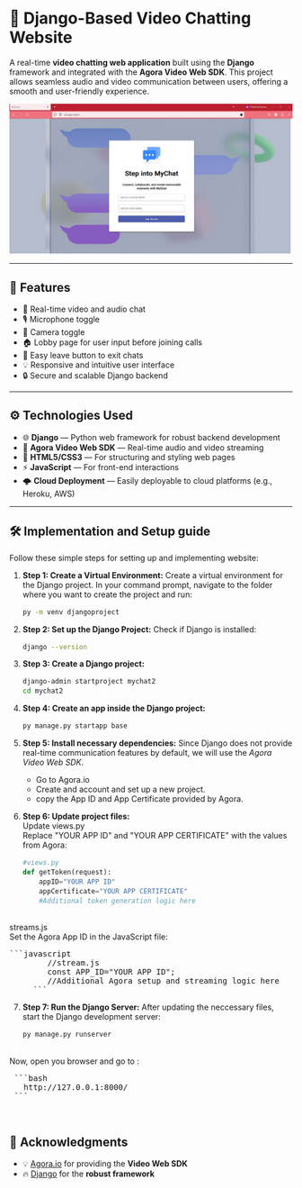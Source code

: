 # 🎥 Django-Based Video Chatting Website


A real-time **video chatting web application** built using the **Django** framework and integrated with the **Agora Video Web SDK**. This project allows seamless audio and video communication between users, offering a smooth and user-friendly experience.

![Lobby page](https://github.com/Sonalikri47/video_chatting_website/blob/main/Video%20chatting%20website/lobby%20page.jpg)

---

## 🚀 Features

- 🔴 Real-time video and audio chat  
- 🎙️ Microphone toggle  
- 🎥 Camera toggle  
- 🏠 Lobby page for user input before joining calls  
- 🚪 Easy leave button to exit chats  
- 💡 Responsive and intuitive user interface  
- 🔒 Secure and scalable Django backend  

---

## ⚙️ Technologies Used

- 🌐 **Django** — Python web framework for robust backend development  
- 📡 **Agora Video Web SDK** — Real-time audio and video streaming  
- 💅 **HTML5/CSS3** — For structuring and styling web pages  
- ⚡ **JavaScript** — For front-end interactions  
- 🌩️ **Cloud Deployment** — Easily deployable to cloud platforms (e.g., Heroku, AWS)  

---

## 🛠️ Implementation and Setup guide 

Follow these simple steps for setting up and implementing website:

1. **Step 1: Create a Virtual Environment:**
   Create a virtual environment for  the Django project. In your command prompt, navigate to the folder where you want to create the project and run:
   ```bash
   py -m venv djangoproject

2. **Step 2: Set up the Django Project:**
    Check if Django is installed:
      ```bash
      django --version

3. **Step 3: Create a Django project:**
   ```bash
   django-admin startproject mychat2
   cd mychat2

4. **Step 4: Create an app inside the Django project:**
   ```bash
   py manage.py startapp base

5. **Step 5: Install necessary dependencies:**
   Since Django does not provide real-time communication features by default, we will use the *Agora Video Web SDK*.

   - Go to Agora.io
   - Create and account and set up a new project.
   - copy the App ID and App Certificate provided by Agora.

6. **Step 6: Update project files:**
 <br>  Update views.py
 <br>  Replace "YOUR APP ID" and "YOUR APP CERTIFICATE" with the values from Agora:
    ```python
    #views.py
    def getToken(request):
        appID="YOUR APP ID"
        appCertificate="YOUR APP CERTIFICATE"
        #Additional token generation logic here
  <br>  streams.js
 <br>  Set the Agora App ID in the JavaScript file:
   <pre>```javascript 
        //stream.js
        const APP_ID="YOUR APP ID";
        //Additional Agora setup and streaming logic here
     ```</pre> 

7. **Step 7: Run the Django Server:**
   After updating the neccessary files, start the Django development server:
   ```bash
   py manage.py runserver
<br> Now, open you browser and go to :

 <pre> ```bash
   http://127.0.0.1:8000/
 ```</pre>
<br>

## 🙌 **Acknowledgments**

- 💡 [Agora.io](https://www.agora.io/) for providing the **Video Web SDK**  
- 🔥 [Django](https://www.djangoproject.com/) for the **robust framework**  

    
